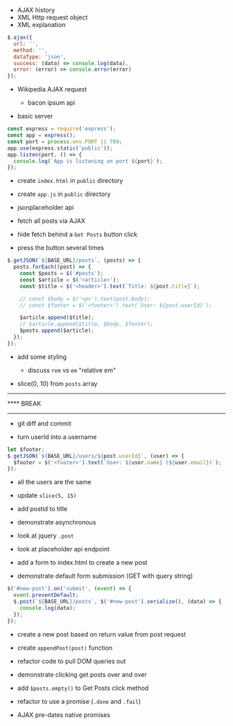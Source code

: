 * AJAX history
* XML Http request object
* XML explanation

```js
$.ajax({
  url: '',
  method: '',
  dataType: 'json',
  success: (data) => console.log(data),
  error: (error) => console.error(error)
});
```

* Wikipedia AJAX request
  * bacon ipsum api

* basic server

```js
const express = require('express');
const app = express();
const port = process.env.PORT || 789;
app.use(express.static('public'));
app.listen(port, () => {
  console.log(`App is listening on port ${port}`);
});
```

* create `index.html` in `public` directory
* create `app.js` in `public` directory

* jsonplaceholder api
* fetch all posts via AJAX
* hide fetch behind a `Get Posts` button click
* press the button several times

```js
$.getJSON(`${BASE_URL}/posts`, (posts) => {
  posts.forEach((post) => {
    const $posts = $('#posts');
    const $article = $('<article>');
    const $title = $('<header>').text(`Title: ${post.title}`);

    // const $body = $('<p>').text(post.body);
    // const $footer = $('<footer>').text(`User: ${post.userId}`);

    $article.append($title);
    // $article.append($title, $body, $footer);
    $posts.append($article);
  });
});
```

* add some styling
  * discuss `rem` vs `em` "relative em"

* slice(0, 10) from `posts` array

****
**** BREAK
****

* git diff and commit

* turn userId into a username

```js
let $footer;
$.getJSON(`${BASE_URL}/users/${post.userId}`, (user) => {
  $footer = $('<footer>').text(`User: ${user.name} (${user.email})`);
});
```

* all the users are the same
* update `slice(5, 15)`

* add postid to title
* demonstrate asynchronous

* look at jquery `.post`
* look at placeholder api endpoint

* add a form to index.html to create a new post

* demonstrate default form submission (GET with query string)

```js
$('#new-post').on('submit', (event) => {
  event.preventDefault;
  $.post(`${BASE_URL}/posts`, $('#new-post').serialize(), (data) => {
    console.log(data);
  });
});
```

* create a new post based on return value from post request
* create `appendPost(post)` function

* refactor code to pull DOM queries out

* demonstrate clicking get posts over and over
* add `$posts.empty()` to Get Posts click method

* refactor to use a promise (`.done` and `.fail`)
* AJAX pre-dates native promises
